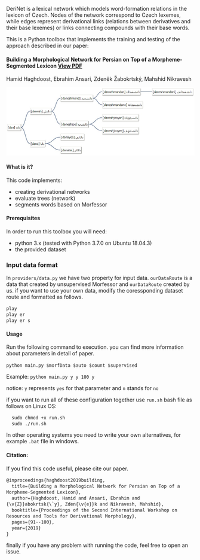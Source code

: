 
DeriNet is a lexical network which models word-formation relations in the lexicon of Czech. Nodes of the network correspond to Czech lexemes, while edges represent derivational links (relations between derivatives and their base lexemes) or links connecting compounds with their base words.

This is a Python toolbox that implements the training and testing of the approach described in our paper:
#### Building a Morphological Network for Persian on Top of a Morpheme-Segmented Lexicon [View PDF](https://www.aclweb.org/anthology/W19-8511.pdf)
Hamid Haghdoost, Ebrahim Ansari, Zdeněk Žabokrtský, Mahshid Nikravesh

![A sample tree](https://github.com/tuytoosh/derinet_fa/blob/master/images/tree.jpeg)

#### What is it?
This code implements:
* creating derivational networks
* evaluate trees (network)
* segments words based on Morfessor

#### Prerequisites
In order to run this toolbox you will need:
* python 3.x (tested with Python 3.7.0 on Ubuntu 18.04.3)
* the provided dataset

### Input data format
In `providers/data.py` we have two property for input data. ‍‍`ourDataRoute` is a data that created by unsupervised Morfessor and `ourDataRoute` created by us. if you want to use your own data, modify the coressponding dataset route and formatted as follows.

```
play
play er
play er s
```

#### Usage

Run the following command to execution. you can find more information about parameters in detail of paper.

```python main.py $morfData $auto $count $supervised```

Example: `python main.py y y 100 y`

notice:
  `y` represents `yes` for that parameter and `n` stands for `no`


if you want to run all of these configuration together use `run.sh` bash file as follows on Linux OS:

```
  sudo chmod +x run.sh
  sudo ./run.sh
```

In other operating systems you need to write your own alternatives, for example `.bat` file in windows.

#### Citation:
If you find this code useful, please cite our paper.

```
@inproceedings{haghdoost2019building,
  title={Building a Morphological Network for Persian on Top of a Morpheme-Segmented Lexicon},
  author={Haghdoost, Hamid and Ansari, Ebrahim and {\v{Z}}abokrtsk{\`y}, Zden{\v{e}}k and Nikravesh, Mahshid},
  booktitle={Proceedings of the Second International Workshop on Resources and Tools for Derivational Morphology},
  pages={91--100},
  year={2019}
}
```


finally if you have any problem with running the code, feel free to open an issue.
